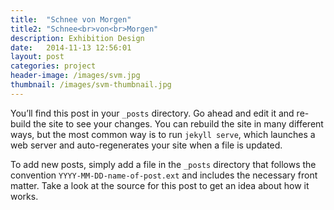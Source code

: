 ```yaml
---
title:  "Schnee von Morgen"
title2: "Schnee<br>von<br>Morgen"
description: Exhibition Design
date:   2014-11-13 12:56:01
layout: post
categories: project
header-image: /images/svm.jpg
thumbnail: /images/svm-thumbnail.jpg
---
```

You’ll find this post in your `_posts` directory. Go ahead and edit it and re-build the site to see your changes. You can rebuild the site in many different ways, but the most common way is to run `jekyll serve`, which launches a web server and auto-regenerates your site when a file is updated.

To add new posts, simply add a file in the `_posts` directory that follows the convention `YYYY-MM-DD-name-of-post.ext` and includes the necessary front matter. Take a look at the source for this post to get an idea about how it works.
